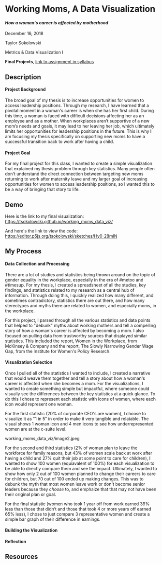 # Working Moms, A Data Visualization

#### *How a woman's career is affected by motherhood*

December 16, 2018

Taylor Sokolowski

Metrics & Data Visualization I

**Final Projects**, [link to assignment in syllabus](https://github.com/sva-dsi/2018-fall-course/blob/master/final-projects.md)

## Description

#### Project Background

The broad goal of my thesis is to increase opportunities for women to access leadership positions. Through my research, I have learned that a pivotal moment in a woman's career is when she has her first child. During this time, a woman is faced with difficult decisions affecting her as an employee and as a mother. When workplaces aren’t supportive of a new mom’s needs and goals, it may lead to her leaving her job, which ultimately limits her opportunities for leadership positions in the future. This is why I am focusing my thesis specifically on supporting new moms to have a successful transition back to work after having a child.

#### Project Goal

For my final project for this class, I wanted to create a simple visualization that explained my thesis problem through key statistics. Many people often don't understand the direct connection between targeting new moms returning to work after maternity leave and my larger goal of increasing opportunities for women to access leadership positions, so I wanted this to be a way of bringing that story to life.  

## Demo

Here is the link to my final visualization: https://tsokolowski.github.io/working_moms_data_viz/

And here's the link to view the code: https://editor.p5js.org/tsokolowski/sketches/Hy0-28mlN

## My Process

#### Data Collection and Processing

There are a lot of studies and statistics being thrown around on the topic of gender equality in the workplace, especially in the era of #metoo and #timesup. For my thesis, I created a spreadsheet of all the studies, key findings, and statistics related to my research as a central hub of information. Through doing this, I quickly realized how many different, and sometimes contradictory, statistics there are out there, and how many stereotypes and myths there are related to women, and especially moms, in the workplace. 

For this project, I parsed through all the various statistics and data points that helped to "debunk" myths about working mothers and tell a compelling story of how a woman's career is affected by becoming a mom. I also focused on pulling data from trustworthy sources that displayed similar statistics. This included the report, Women in the Workplace, from McKinsey & Company and the report, The Slowly Narrowing Gender Wage Gap, from the Institute for Women's Policy Research. 

#### Visualization Selection

Once I pulled all of the statistics I wanted to include, I created a narrative that would weave them together and tell a story  about how a woman's career is affected when she becomes a mom. For the visualizations, I wanted to create something simple but impactful, where someone could visually see the differences between the key statistics at a quick glance. To do this I chose to represent each statistic with icons of women, where each icon would represent one woman. 

For the first statistic (20% of corporate CEO's are women), I choose to visualize it as "1 in 5" in order to make it very tangible and relatable. The visual shows 1 woman icon and 4 men icons to see how underrepresented women are at the c-suite level.


working_moms_data_viz/image2.jpeg
      

For the second and third statistics (2% of woman plan to leave the workforce for family reasons, but 43% of women scale back at work after having a child and 27% quit their job at some point to care for children), I wanted to show 100 women (equiavalent of 100%) for each visualization to be able to directly compare them and see the impact. Ultimately, I wanted to show how only 2 out of 100 women planned to change their careers to care for children, but 70 out of 100 ended up making changes. This was to debunk the myth that most women leave work or don't become senior leaders because they *choose* to, and emphaize that that may not have been their original plan or goal. 

For the final statistic (women who took 1 year off from work earned 39% less than those that didn’t and those that took 4 or more years off earned 65% less), I chose to just compare 3 representative women and create a simple bar graph of their difference in earnings. 

#### Building the Visualization



#### Reflection

## Resources

